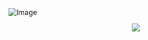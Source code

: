 ![Image](https://github.com/user-attachments/assets/349ce6d6-f59a-4de8-bae1-2fae18513c24)
<p align="center">
  <img src="https://github.com/user-attachments/assets/349ce6d6-f59a-4de8-bae1-2fae18513c24">
</p>

